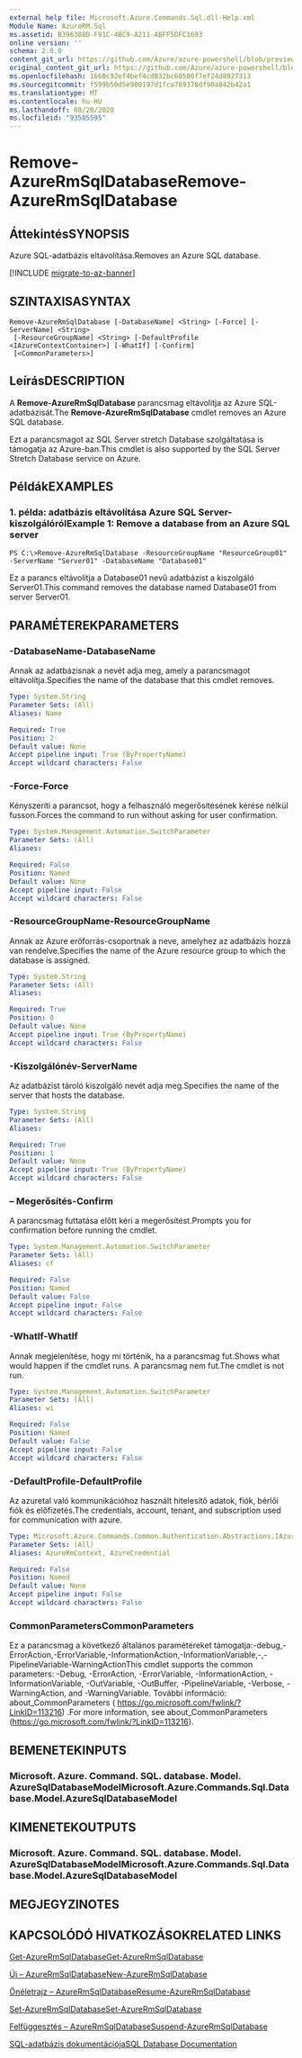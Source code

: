 ```yaml
---
external help file: Microsoft.Azure.Commands.Sql.dll-Help.xml
Module Name: AzureRM.Sql
ms.assetid: B396388D-F91C-4BC9-A211-ABFF5DFC1693
online version: ''
schema: 2.0.0
content_git_url: https://github.com/Azure/azure-powershell/blob/preview/src/ResourceManager/Sql/Commands.Sql/help/Remove-AzureRmSqlDatabase.md
original_content_git_url: https://github.com/Azure/azure-powershell/blob/preview/src/ResourceManager/Sql/Commands.Sql/help/Remove-AzureRmSqlDatabase.md
ms.openlocfilehash: 1660c92ef4bef4cd832bc60506f7ef24d8927313
ms.sourcegitcommit: f599b50d5e980197d1fca769378df90a842b42a1
ms.translationtype: MT
ms.contentlocale: hu-HU
ms.lasthandoff: 08/20/2020
ms.locfileid: "93505595"
---
```

# <span data-ttu-id="bdd90-101">Remove-AzureRmSqlDatabase</span><span class="sxs-lookup"><span data-stu-id="bdd90-101">Remove-AzureRmSqlDatabase</span></span>

## <span data-ttu-id="bdd90-102">Áttekintés</span><span class="sxs-lookup"><span data-stu-id="bdd90-102">SYNOPSIS</span></span>
<span data-ttu-id="bdd90-103">Azure SQL-adatbázis eltávolítása.</span><span class="sxs-lookup"><span data-stu-id="bdd90-103">Removes an Azure SQL database.</span></span>

[!INCLUDE [migrate-to-az-banner](../../includes/migrate-to-az-banner.md)]

## <span data-ttu-id="bdd90-104">SZINTAXISA</span><span class="sxs-lookup"><span data-stu-id="bdd90-104">SYNTAX</span></span>

```
Remove-AzureRmSqlDatabase [-DatabaseName] <String> [-Force] [-ServerName] <String>
 [-ResourceGroupName] <String> [-DefaultProfile <IAzureContextContainer>] [-WhatIf] [-Confirm]
 [<CommonParameters>]
```

## <span data-ttu-id="bdd90-105">Leírás</span><span class="sxs-lookup"><span data-stu-id="bdd90-105">DESCRIPTION</span></span>
<span data-ttu-id="bdd90-106">A **Remove-AzureRmSqlDatabase** parancsmag eltávolítja az Azure SQL-adatbázisát.</span><span class="sxs-lookup"><span data-stu-id="bdd90-106">The **Remove-AzureRmSqlDatabase** cmdlet removes an Azure SQL database.</span></span>

<span data-ttu-id="bdd90-107">Ezt a parancsmagot az SQL Server stretch Database szolgáltatása is támogatja az Azure-ban.</span><span class="sxs-lookup"><span data-stu-id="bdd90-107">This cmdlet is also supported by the SQL Server Stretch Database service on Azure.</span></span>

## <span data-ttu-id="bdd90-108">Példák</span><span class="sxs-lookup"><span data-stu-id="bdd90-108">EXAMPLES</span></span>

### <span data-ttu-id="bdd90-109">1. példa: adatbázis eltávolítása Azure SQL Server-kiszolgálóról</span><span class="sxs-lookup"><span data-stu-id="bdd90-109">Example 1: Remove a database from an Azure SQL server</span></span>
```
PS C:\>Remove-AzureRmSqlDatabase -ResourceGroupName "ResourceGroup01" -ServerName "Server01" -DatabaseName "Database01"
```

<span data-ttu-id="bdd90-110">Ez a parancs eltávolítja a Database01 nevű adatbázist a kiszolgáló Server01.</span><span class="sxs-lookup"><span data-stu-id="bdd90-110">This command removes the database named Database01 from server Server01.</span></span>

## <span data-ttu-id="bdd90-111">PARAMÉTEREK</span><span class="sxs-lookup"><span data-stu-id="bdd90-111">PARAMETERS</span></span>

### <span data-ttu-id="bdd90-112">-DatabaseName</span><span class="sxs-lookup"><span data-stu-id="bdd90-112">-DatabaseName</span></span>
<span data-ttu-id="bdd90-113">Annak az adatbázisnak a nevét adja meg, amely a parancsmagot eltávolítja.</span><span class="sxs-lookup"><span data-stu-id="bdd90-113">Specifies the name of the database that this cmdlet removes.</span></span>

```yaml
Type: System.String
Parameter Sets: (All)
Aliases: Name

Required: True
Position: 2
Default value: None
Accept pipeline input: True (ByPropertyName)
Accept wildcard characters: False
```

### <span data-ttu-id="bdd90-114">-Force</span><span class="sxs-lookup"><span data-stu-id="bdd90-114">-Force</span></span>
<span data-ttu-id="bdd90-115">Kényszeríti a parancsot, hogy a felhasználó megerősítésének kérése nélkül fusson.</span><span class="sxs-lookup"><span data-stu-id="bdd90-115">Forces the command to run without asking for user confirmation.</span></span>

```yaml
Type: System.Management.Automation.SwitchParameter
Parameter Sets: (All)
Aliases: 

Required: False
Position: Named
Default value: None
Accept pipeline input: False
Accept wildcard characters: False
```

### <span data-ttu-id="bdd90-116">-ResourceGroupName</span><span class="sxs-lookup"><span data-stu-id="bdd90-116">-ResourceGroupName</span></span>
<span data-ttu-id="bdd90-117">Annak az Azure erőforrás-csoportnak a neve, amelyhez az adatbázis hozzá van rendelve.</span><span class="sxs-lookup"><span data-stu-id="bdd90-117">Specifies the name of the Azure resource group to which the database is assigned.</span></span>

```yaml
Type: System.String
Parameter Sets: (All)
Aliases: 

Required: True
Position: 0
Default value: None
Accept pipeline input: True (ByPropertyName)
Accept wildcard characters: False
```

### <span data-ttu-id="bdd90-118">-Kiszolgálónév</span><span class="sxs-lookup"><span data-stu-id="bdd90-118">-ServerName</span></span>
<span data-ttu-id="bdd90-119">Az adatbázist tároló kiszolgáló nevét adja meg.</span><span class="sxs-lookup"><span data-stu-id="bdd90-119">Specifies the name of the server that hosts the database.</span></span>

```yaml
Type: System.String
Parameter Sets: (All)
Aliases: 

Required: True
Position: 1
Default value: None
Accept pipeline input: True (ByPropertyName)
Accept wildcard characters: False
```

### <span data-ttu-id="bdd90-120">– Megerősítés</span><span class="sxs-lookup"><span data-stu-id="bdd90-120">-Confirm</span></span>
<span data-ttu-id="bdd90-121">A parancsmag futtatása előtt kéri a megerősítést.</span><span class="sxs-lookup"><span data-stu-id="bdd90-121">Prompts you for confirmation before running the cmdlet.</span></span>

```yaml
Type: System.Management.Automation.SwitchParameter
Parameter Sets: (All)
Aliases: cf

Required: False
Position: Named
Default value: False
Accept pipeline input: False
Accept wildcard characters: False
```

### <span data-ttu-id="bdd90-122">-WhatIf</span><span class="sxs-lookup"><span data-stu-id="bdd90-122">-WhatIf</span></span>
<span data-ttu-id="bdd90-123">Annak megjelenítése, hogy mi történik, ha a parancsmag fut.</span><span class="sxs-lookup"><span data-stu-id="bdd90-123">Shows what would happen if the cmdlet runs.</span></span>
<span data-ttu-id="bdd90-124">A parancsmag nem fut.</span><span class="sxs-lookup"><span data-stu-id="bdd90-124">The cmdlet is not run.</span></span>

```yaml
Type: System.Management.Automation.SwitchParameter
Parameter Sets: (All)
Aliases: wi

Required: False
Position: Named
Default value: False
Accept pipeline input: False
Accept wildcard characters: False
```

### <span data-ttu-id="bdd90-125">-DefaultProfile</span><span class="sxs-lookup"><span data-stu-id="bdd90-125">-DefaultProfile</span></span>
<span data-ttu-id="bdd90-126">Az azuretal való kommunikációhoz használt hitelesítő adatok, fiók, bérlői fiók és előfizetés.</span><span class="sxs-lookup"><span data-stu-id="bdd90-126">The credentials, account, tenant, and subscription used for communication with azure.</span></span>

```yaml
Type: Microsoft.Azure.Commands.Common.Authentication.Abstractions.IAzureContextContainer
Parameter Sets: (All)
Aliases: AzureRmContext, AzureCredential

Required: False
Position: Named
Default value: None
Accept pipeline input: False
Accept wildcard characters: False
```

### <span data-ttu-id="bdd90-127">CommonParameters</span><span class="sxs-lookup"><span data-stu-id="bdd90-127">CommonParameters</span></span>
<span data-ttu-id="bdd90-128">Ez a parancsmag a következő általános paramétereket támogatja:-debug,-ErrorAction,-ErrorVariable,-InformationAction,-InformationVariable,-,-PipelineVariable-WarningAction</span><span class="sxs-lookup"><span data-stu-id="bdd90-128">This cmdlet supports the common parameters: -Debug, -ErrorAction, -ErrorVariable, -InformationAction, -InformationVariable, -OutVariable, -OutBuffer, -PipelineVariable, -Verbose, -WarningAction, and -WarningVariable.</span></span> <span data-ttu-id="bdd90-129">További információ: about_CommonParameters ( https://go.microsoft.com/fwlink/?LinkID=113216) .</span><span class="sxs-lookup"><span data-stu-id="bdd90-129">For more information, see about_CommonParameters (https://go.microsoft.com/fwlink/?LinkID=113216).</span></span>

## <span data-ttu-id="bdd90-130">BEMENETEK</span><span class="sxs-lookup"><span data-stu-id="bdd90-130">INPUTS</span></span>

### <span data-ttu-id="bdd90-131">Microsoft. Azure. Command. SQL. database. Model. AzureSqlDatabaseModel</span><span class="sxs-lookup"><span data-stu-id="bdd90-131">Microsoft.Azure.Commands.Sql.Database.Model.AzureSqlDatabaseModel</span></span>

## <span data-ttu-id="bdd90-132">KIMENETEK</span><span class="sxs-lookup"><span data-stu-id="bdd90-132">OUTPUTS</span></span>

### <span data-ttu-id="bdd90-133">Microsoft. Azure. Command. SQL. database. Model. AzureSqlDatabaseModel</span><span class="sxs-lookup"><span data-stu-id="bdd90-133">Microsoft.Azure.Commands.Sql.Database.Model.AzureSqlDatabaseModel</span></span>

## <span data-ttu-id="bdd90-134">MEGJEGYZI</span><span class="sxs-lookup"><span data-stu-id="bdd90-134">NOTES</span></span>

## <span data-ttu-id="bdd90-135">KAPCSOLÓDÓ HIVATKOZÁSOK</span><span class="sxs-lookup"><span data-stu-id="bdd90-135">RELATED LINKS</span></span>

[<span data-ttu-id="bdd90-136">Get-AzureRmSqlDatabase</span><span class="sxs-lookup"><span data-stu-id="bdd90-136">Get-AzureRmSqlDatabase</span></span>](./Get-AzureRmSqlDatabase.md)

[<span data-ttu-id="bdd90-137">Új – AzureRmSqlDatabase</span><span class="sxs-lookup"><span data-stu-id="bdd90-137">New-AzureRmSqlDatabase</span></span>](./New-AzureRmSqlDatabase.md)

[<span data-ttu-id="bdd90-138">Önéletrajz – AzureRmSqlDatabase</span><span class="sxs-lookup"><span data-stu-id="bdd90-138">Resume-AzureRmSqlDatabase</span></span>](./Resume-AzureRmSqlDatabase.md)

[<span data-ttu-id="bdd90-139">Set-AzureRmSqlDatabase</span><span class="sxs-lookup"><span data-stu-id="bdd90-139">Set-AzureRmSqlDatabase</span></span>](./Set-AzureRmSqlDatabase.md)

[<span data-ttu-id="bdd90-140">Felfüggesztés – AzureRmSqlDatabase</span><span class="sxs-lookup"><span data-stu-id="bdd90-140">Suspend-AzureRmSqlDatabase</span></span>](./Suspend-AzureRmSqlDatabase.md)

[<span data-ttu-id="bdd90-141">SQL-adatbázis dokumentációja</span><span class="sxs-lookup"><span data-stu-id="bdd90-141">SQL Database Documentation</span></span>](https://docs.microsoft.com/azure/sql-database/)


